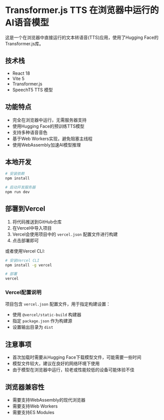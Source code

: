 # Transformer.js TTS 在浏览器中运行的AI语音模型

这是一个在浏览器中直接运行的文本转语音(TTS)应用，使用了Hugging Face的Transformer.js库。

## 技术栈

- React 18
- Vite 5
- Transformer.js
- SpeechT5 TTS 模型

## 功能特点

- 完全在浏览器中运行，无需服务器支持
- 使用Hugging Face的预训练TTS模型
- 支持多种语音音色
- 基于Web Workers实现，避免阻塞主线程
- 使用WebAssembly加速AI模型推理

## 本地开发

```bash
# 安装依赖
npm install

# 启动开发服务器
npm run dev
```

## 部署到Vercel

1. 将代码推送到GitHub仓库
2. 在Vercel中导入项目
3. Vercel会使用项目中的 `vercel.json` 配置文件进行构建
4. 点击部署即可

或者使用Vercel CLI:

```bash
# 安装Vercel CLI
npm install -g vercel

# 部署
vercel
```

### Vercel配置说明

项目包含 `vercel.json` 配置文件，用于指定构建设置：

- 使用 `@vercel/static-build` 构建器
- 指定 `package.json` 作为构建源
- 设置输出目录为 `dist`

## 注意事项

- 首次加载时需要从Hugging Face下载模型文件，可能需要一些时间
- 模型文件较大，建议在良好的网络环境下使用
- 由于模型在浏览器中运行，较老或性能较低的设备可能体验不佳

## 浏览器兼容性

- 需要支持WebAssembly的现代浏览器
- 需要支持Web Workers
- 需要支持ES Modules